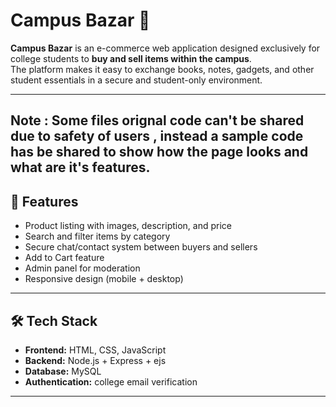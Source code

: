 # Campus Bazar 🛒

**Campus Bazar** is an e-commerce web application designed exclusively for college students to **buy and sell items within the campus**.  
The platform makes it easy to exchange books, notes, gadgets, and other student essentials in a secure and student-only environment.  

---
## Note : Some files orignal code can't be shared due to safety of users , instead a sample code has be shared to show how the page looks and what are it's features.

## 🚀 Features
- Product listing with images, description, and price
- Search and filter items by category
- Secure chat/contact system between buyers and sellers
- Add to Cart feature
- Admin panel for moderation
- Responsive design (mobile + desktop)

---

## 🛠️ Tech Stack
- **Frontend:** HTML, CSS, JavaScript 
- **Backend:** Node.js + Express + ejs
- **Database:** MySQL
- **Authentication:** college email verification

---
